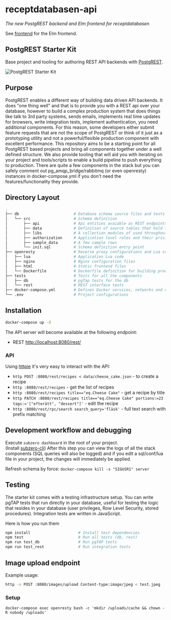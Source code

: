 # receptdatabasen-api
*The new PostgREST backend and Elm frontend for receptdatabasen*

See [frontend](./frontend/) for the Elm frontend.

## PostgREST Starter Kit

Base project and tooling for authoring REST API backends with [PostgREST](https://postgrest.com).

![PostgREST Starter Kit](https://raw.githubusercontent.com/wiki/subzerocloud/postgrest-starter-kit/images/postgrest-starter-kit.gif "PostgREST Starter Kit")


## Purpose

PostgREST enables a different way of building data driven API backends. It does "one thing well" and that is to provide you with a REST api over your database, however to build a complex production system that does things like talk to 3rd party systems, sends emails, implements real time updates for browsers, write integration tests, implement authentication, you need additional components. For this reason, some developers either submit feature requests that are not the scope of PostgREST or think of it just as a prototyping utility and not a powerful/flexible production component with excellent performance. This repository aims to be a starting point for all PostgREST based projects and bring all components together under a well defined structure. We also provide tooling that will aid you with iterating on your project and tools/scripts to enable a build pipeline to push everything to production. There are quite a few components in the stack but you can safely comment out pg_amqp_bridge/rabbitmq (or even openresty) instances in docker-compose.yml if you don't need the features/functionality they provide.


## Directory Layout

```bash
.
├── db                        # Database schema source files and tests
│   └── src                   # Schema definition
│       ├── api               # Api entities avaiable as REST endpoints
│       ├── data              # Definition of source tables that hold the data
│       ├── libs              # A collection modules of used throughout the code
│       ├── authorization     # Application level roles and their privileges
│       ├── sample_data       # A few sample rows
│       └── init.sql          # Schema definition entry point
├── openresty                 # Reverse proxy configurations and Lua code
│   ├── lua                   # Application Lua code
│   ├── nginx                 # Nginx configuration files
│   ├── html                  # Static frontend files
│   └── Dockerfile            # Dockerfile definition for building production images
├── tests                     # Tests for all the components
│   ├── db                    # pgTap tests for the db
│   └── rest                  # REST interface tests
├── docker-compose.yml        # Defines Docker services, networks and volumes
└── .env                      # Project configurations

```



## Installation


```bash
docker-compose up -d
```

The API server will become available at the following endpoint:

- REST [http://localhost:8080/rest/](http://localhost:8080/rest/)

### API
Using [httpie](https://httpie.org/doc) it's very easy to interact with the API:

- `http POST :8080/rest/recipes < data/cheese_cake.json` - to create a recipe
- `http :8080/rest/recipes` - get the list of recipes
- `http :8080/rest/recipes title=="eq.Cheese Cake"` - get a recipe by title
- `http PATCH :8080/rest/recipes title=="eq.Cheese Cake" portions:=23 tags:='["efterätt", "dessert"]'` - edit the recipe
- `http :8080/rest/rpc/search search_query='fläsk'` - full text search with prefix matching

## Development workflow and debugging

Execute `subzero dashboard` in the root of your project.<br /> (Install [subzero-cli](https://github.com/subzerocloud/subzero-cli))
After this step you can view the logs of all the stack components (SQL queries will also be logged) and
if you edit a sql/conf/lua file in your project, the changes will immediately be applied.

Refresh schema by force: `docker-compose kill -s "SIGUSR1" server`


## Testing

The starter kit comes with a testing infrastructure setup.
You can write pgTAP tests that run directly in your database, useful for testing the logic that resides in your database (user privileges, Row Level Security, stored procedures).
Integration tests are written in JavaScript.

Here is how you run them

```bash
npm install                     # Install test dependencies
npm test                        # Run all tests (db, rest)
npm run test_db                 # Run pgTAP tests
npm run test_rest               # Run integration tests
```

## Image upload endpoint
Example usage:

```bash
http -v POST :8080/images/upload Content-type:image/jpeg < test.jpeg

```

### Setup

```shell
docker-compose exec openresty bash -c 'mkdir /uploads/cache && chown -R nobody /uploads'
```
